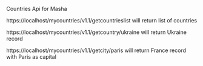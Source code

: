 Countries Api for Masha

https://localhost/mycountries/v1.1/getcountrieslist
will return list of countries

https://localhost/mycountries/v1.1/getcountry/ukraine
will return Ukraine record

https://localhost/mycountries/v1.1/getcity/paris
will return France record with Paris as capital
